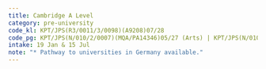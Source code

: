 ```yaml
---
title: Cambridge A Level
category: pre-university
code_kl: KPT/JPS(R3/0011/3/0098)(A9208)07/28
code_pg: KPT/JPS(N/010/2/0007)(MQA/PA14346)05/27 (Arts) | KPT/JPS(N/010/2/0005)(MQA/PA14347)01/27 (Science)
intake: 19 Jan & 15 Jul
note: "* Pathway to universities in Germany available."
---
```

